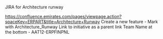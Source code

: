 JIRA for Architecture runway

https://confluence.emirates.com/pages/viewpage.action?spaceKey=ERPART&title=Architecture+Runway
Create a new feature - Mark with Architecture_Runway
Link to initiative as a parent link
Team Name at the bottom - AAT12-ERPFINPNL
